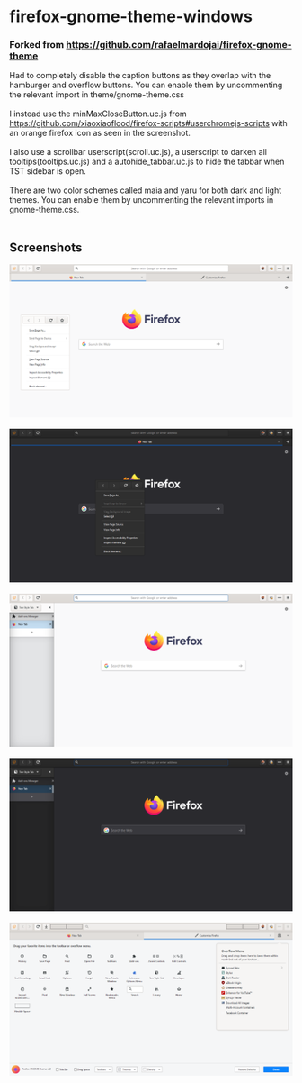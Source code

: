 # firefox-gnome-theme-windows

### Forked from https://github.com/rafaelmardojai/firefox-gnome-theme


Had to completely disable the caption buttons as they overlap with the hamburger and overflow buttons. You can enable them by uncommenting the relevant import in theme/gnome-theme.css
<br/><br/>
I instead use the minMaxCloseButton.uc.js from https://github.com/xiaoxiaoflood/firefox-scripts#userchromejs-scripts with an orange firefox icon as seen in the screenshot.
<br/><br/>
I also use a scrollbar userscript(scroll.uc.js), a userscript to darken all tooltips(tooltips.uc.js) and a autohide_tabbar.uc.js to hide the tabbar when TST sidebar is open.
<br/><br/>
There are two color schemes called maia and yaru for both dark and light themes. You can enable them by uncommenting the relevant imports in gnome-theme.css.
<br/><br/>

## Screenshots

![def_light](Screenshots/gnome-light-default.png "Default Light")
<br/><br/>
![def_dark](Screenshots/gnome-dark-default.png "Default Dark")
<br/><br/>
![light_tst](Screenshots/gnome-light-tst.png "Light TST")
<br/><br/>
![dark_tst](Screenshots/gnome-dark-tst.png "Dark TST")
<br/><br/>
![def_light_customize](Screenshots/gnome-light-customize.png "Default Light Customize (I love the details in this theme! Look at the footer)")
